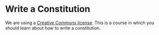 # Write a Constitution
We are using a [Creative Commons license](http://creativecommons.org/licenses/by-nc-sa/4.0/legalcode).
This is a course in which you should learn about how to write a constitution.
